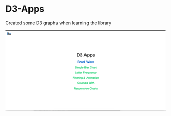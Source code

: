 # D3-Apps
Created some D3 graphs when learning the library

![D3-Apps](https://github.com/bradware/d3-apps/blob/gh-pages/assets/d3.bradware.com.png)
